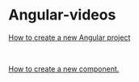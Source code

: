 # Angular-videos

[How to create a new Angular project](https://youtu.be/_nP517MAibc)

<br>

[How to create a new component.](https://youtu.be/AXiGL5C52oE)